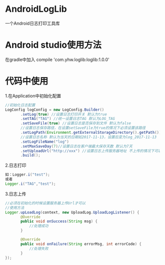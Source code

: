 # AndroidLogLib
一个Android日志打印工具库

# Android studio使用方法
在gradle中加入 compile 'com.yhw.loglib:loglib:1.0.0'

# 代码中使用

1.在Application中初始化配置
 ```java
//初始化日志配置
LogConfig logConfig = new LogConfig.Builder()
        .setLog(true) //设置日志打印开关 默认为true
        .setTAG("TAG") //统一设置日志TAG 默认为LOG_TAG
        .setSaveFile(true) //设置日志是否保存到文件 默认为false
        //设置日志保存路径，在设置setSaveFile为true的情况下必须设置该路径
        .setLogPath(Environment.getExternalStorageDirectory().getPath())
        //设置日志名称 默认为当天的日期如2017-11-13，设置后变为log_2017-11-13
        .setLogFileName("log")
        .setMaxSaveDay(7)//设置日志在客户端最大保存天数 默认为7天
        .setUploadUrl("http://xxx") //设置日志上传服务器地址 不上传的情况下可以不设置
        .build();
 ```

2.日志打印
 ```java
如：Logger.i("test");
或者
Logger.i("TAG","test");
 ```

3.日志上传
 ```java
//必须在初始化的时候设置服务器上传Url才可以
//使用方法
 Logger.upLoadLog(context, new UploadLog.UploadLogListener() {
        @Override
        public void onSuccess(String msg) {
            //处理成功
        }

        @Override
        public void onFailure(String errorMsg, int errorCode) {
            //处理失败
        }
});
 ```